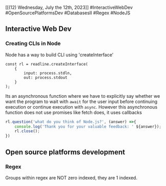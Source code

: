 [[(12) Wednesday, July the 12th, 2023]] #InteractiveWebDev #OpenSourcePlatformsDev #DatabasesII #Regex #NodeJS 
## Interactive Web Dev
### Creating CLIs in Node
Node has a way to build CLI using 'createInterface'
```JS
const rl = readline.createInterface(
	{
		input: process.stdln,
		out: process.stdout
	}
);
```
Its an asynchronous function where we have to explicitly say whether we want the program to wait with `await` for the user input before continuing execution or continue execution with `async`. However this asynchronous function does not use promises like fetch does, it uses callbacks
```js
rl.question('what do you think of Node.js?', (answer) =>{
	console.log('Thank you for your valuable feedback: ' ${answer});
	rl.close();
})
```

## Open source platforms development
### Regex
Groups within regex are NOT zero indexed, they are 1 indexed.